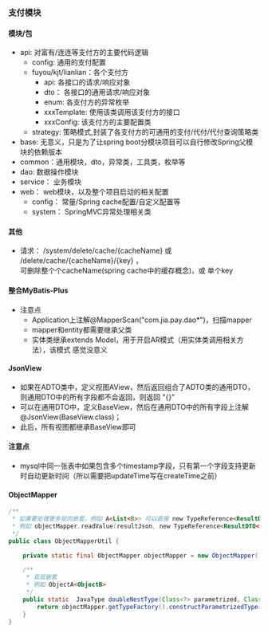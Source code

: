 ### 支付模块
#### 模块/包
- api: 对富有/连连等支付方的主要代码逻辑
    - config: 通用的支付配置
    - fuyou/kjt/lianlian：各个支付方
        - api: 各接口的请求/响应对象
        - dto： 各接口的通用请求/响应对象
        - enum: 各支付方的异常枚举
        - xxxTemplate: 使用该类调用该支付方的接口
        - xxxConfig: 该支付方的主要配置类
    - strategy: 策略模式,封装了各支付方的可通用的支付/代付/代付查询策略类
- base: 无意义，只是为了让spring boot分模块项目可以自行修改Spring父模块的依赖版本
- common：通用模块，dto，异常类，工具类，枚举等
- dao: 数据操作模块
- service： 业务模块
- web： web模块，以及整个项目启动的相关配置
    - config： 常量/Spring cache配置/自定义配置等
    - system： SpringMVC异常处理相关类

#### 其他
- 请求： /system/delete/cache/{cacheName} 或 /delete/cache/{cacheName}/{key} ，  
可删除整个个cacheName(spring cache中的缓存概念)，或 单个key


#### 整合MyBatis-Plus
- 注意点
    - Application上注解@MapperScan("com.jia.pay.dao*")，扫描mapper
    - mapper和entity都需要继承父类
    - 实体类继承extends Model<T>，用于开启AR模式（用实体类调用相关方法），该模式 感觉没意义
    
#### JsonView
- 如果在ADTO类中，定义视图AView，然后返回组合了ADTO类的通用DTO，则通用DTO中的所有字段都不会返回，则返回 "{}"
- 可以在通用DTO中，定义BaseView，然后在通用DTO中的所有字段上注解@JsonView(BaseView.class)；
- 此后，所有视图都继承BaseView即可
    
#### 注意点
- mysql中同一张表中如果包含多个timestamp字段，只有第一个字段支持更新时自动更新时间（所以需要把updateTime写在createTime之前）

#### ObjectMapper
```java
/**
 * 如果要处理更多层的嵌套，例如 A<List<B>> 可以直接 new TypeReference<ResultDTO<List<RequestDTO>>>(){}
 * 例如 objectMapper.readValue(resultJson, new TypeReference<ResultDTO<List<RequestDTO>>>(){});
 */
public class ObjectMapperUtil {

    private static final ObjectMapper objectMapper = new ObjectMapper();

    /**
     * 双层嵌套
     * 例如 ObjectA<ObjectB>
     */
    public static  JavaType doubleNestType(Class<?> parametrized, Class<?> parameterClasses) {
        return objectMapper.getTypeFactory().constructParametrizedType(parametrized, parametrized,parameterClasses);
    }
}
```